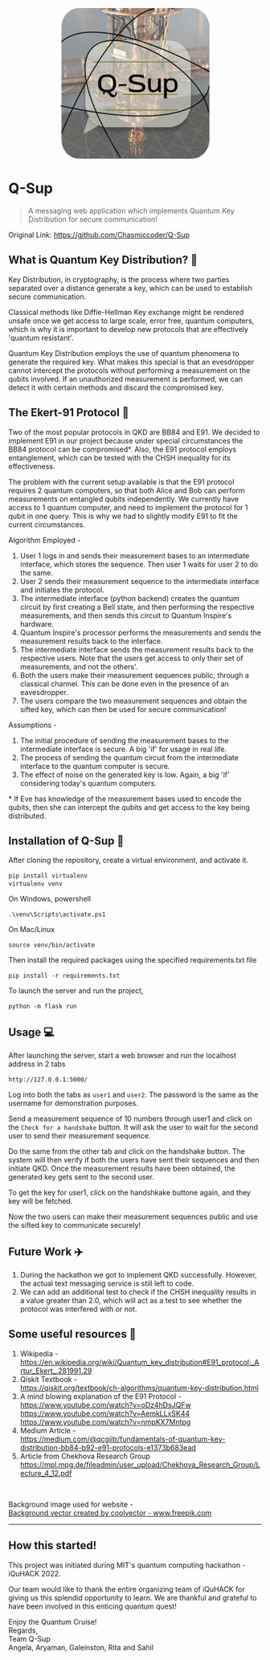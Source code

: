 <p align="center">
  <img width="300" height="300" src="./q_sup_logo.svg">
</p>

# Q-Sup

> A messaging web application which implements Quantum Key Distribution for secure communication!

Original Link: https://github.com/Chasmiccoder/Q-Sup

## What is Quantum Key Distribution? 🤔
Key Distribution, in cryptography, is the process where two parties separated over a distance generate a key, which can be used to establish secure communication.

Classical methods like Diffie-Hellman Key exchange might be rendered unsafe once we get access to large scale, error free, quantum computers, which is why it is important to develop new protocols that are effectively 'quantum resistant'.

Quantum Key Distribution employs the use of quantum phenomena to generate the required key. What makes this special is that an evesdropper cannot intercept the protocols without performing a measurement on the qubits involved. If an unauthorized measurement is performed, we can detect it with certain methods and discard the compromised key.

## The Ekert-91 Protocol 🌌

Two of the most popular protocols in QKD are BB84 and E91. We decided to implement E91 in our project because under special circumstances the BB84 protocol can be compromised*. Also, the E91 protocol employs entanglement, which can be tested with the CHSH inequality for its effectiveness.

The problem with the current setup available is that the E91 protocol requires 2 quantum computers, so that both Alice and Bob can perform measurements on entangled qubits independently. We currently have access to 1 quantum computer, and need to implement the protocol for 1 qubit in one query. This is why we had to slightly modify E91 to fit the current circumstances.

Algorithm Employed -  
1. User 1 logs in and sends their measurement bases to an intermediate interface, which stores the sequence. Then user 1 waits for user 2 to do the same.
2. User 2 sends their measurement sequence to the intermediate interface and initiates the protocol.
3. The intermediate interface (python backend) creates the quantum circuit by first creating a Bell state, and then performing the respective measurements, and then sends this circuit to Quantum Inspire's hardware.
4. Quantum Inspire's processor performs the measurements and sends the measurement results back to the interface.
5. The intermediate interface sends the measurement results back to the respective users. Note that the users get access to only their set of measurements, and not the others'.
6. Both the users make their measurement sequences public, through a classical channel. This can be done even in the presence of an eavesdropper.
7. The users compare the two measurement sequences and obtain the sifted key, which can then be used for secure communication!

Assumptions -  
1. The initial procedure of sending the measurement bases to the intermediate interface is secure. A big 'if' for usage in real life.
2. The process of sending the quantum circuit from the intermediate interface to the quantum computer is secure.
3. The effect of noise on the generated key is low. Again, a big 'if' considering today's quantum computers.

\* If Eve has knowledge of the measurement bases used to encode the qubits, then she can intercept the qubits and get access to the key being distributed.  

## Installation of Q-Sup 🚀

After cloning the repository, create a virtual environment, and activate it.
```
pip install virtualenv
virtualenv venv
```

On Windows, powershell
```
.\venv\Scripts\activate.ps1
```

On Mac/Linux
```
source venv/bin/activate
```

Then install the required packages using the specified requirements.txt file
```
pip install -r requirements.txt
```

To launch the server and run the project,
```
python -m flask run
```

## Usage 💻

After launching the server, start a web browser and run the localhost address in 2 tabs
```
http://127.0.0.1:5000/
```

Log into both the tabs as `user1` and `user2`. The password is the same as the username for demonstration purposes.

Send a measurement sequence of 10 numbers through user1 and click on the `Check for a handshake` button. It will ask the user to wait for the second user to send their measurement sequence.

Do the same from the other tab and click on the handshake button. The system will then verify if both the users have sent their sequences and then initiate QKD.
Once the measurement results have been obtained, the generated key gets sent to the second user.

To get the key for user1, click on the handshkake buttone again, and they key will be fetched.

Now the two users can make their measurement sequences public and use the sifted key to communicate securely!

## Future Work ✈️

1. During the hackathon we got to implement QKD successfully. However, the actual text messaging service is still left to code.
2. We can add an additional test to check if the CHSH inequality results in a value greater than 2.0, which will act as a test to see whether the protocol was interfered with or not.

## Some useful resources 📔

1. Wikipedia -  
https://en.wikipedia.org/wiki/Quantum_key_distribution#E91_protocol:_Artur_Ekert_.281991.29
2. Qiskit Textbook -  
https://qiskit.org/textbook/ch-algorithms/quantum-key-distribution.html
3. A mind blowing explanation of the E91 Protocol -  
https://www.youtube.com/watch?v=oDz4hDsJQFw
https://www.youtube.com/watch?v=AemkLLxSK44
https://www.youtube.com/watch?v=nmpKX7Mntpg
4. Medium Article -  
https://medium.com/@qcgiitr/fundamentals-of-quantum-key-distribution-bb84-b92-e91-protocols-e1373b683ead
5. Article from Chekhova Research Group
https://mpl.mpg.de/fileadmin/user_upload/Chekhova_Research_Group/Lecture_4_12.pdf

<br>

Background image used for website -  
<a href="https://www.freepik.com/vectors/background">Background vector created by coolvector - www.freepik.com</a>

---

## How this started!
This project was initiated during MIT's quantum computing hackathon - iQuHACK 2022.

Our team would like to thank the entire organizing team of iQuHACK for giving us this splendid opportunity to learn. We are thankful and grateful to have been involved in this enticing quantum quest!

Enjoy the Quantum Cruise!  
Regards,   
Team Q-Sup  
Angela, Aryaman, Galeinston, Rita and Sahil

